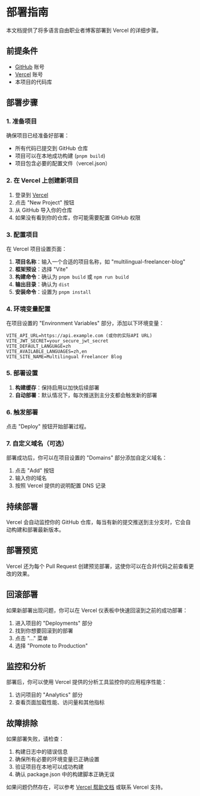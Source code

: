 # 部署指南

本文档提供了将多语言自由职业者博客部署到 Vercel 的详细步骤。

## 前提条件

- [GitHub](https://github.com/) 账号
- [Vercel](https://vercel.com/) 账号
- 本项目的代码库

## 部署步骤

### 1. 准备项目

确保项目已经准备好部署：

- 所有代码已提交到 GitHub 仓库
- 项目可以在本地成功构建 (`pnpm build`)
- 项目包含必要的配置文件（vercel.json）

### 2. 在 Vercel 上创建新项目

1. 登录到 [Vercel](https://vercel.com/)
2. 点击 "New Project" 按钮
3. 从 GitHub 导入你的仓库
4. 如果没有看到你的仓库，你可能需要配置 GitHub 权限

### 3. 配置项目

在 Vercel 项目设置页面：

1. **项目名称**：输入一个合适的项目名称，如 "multilingual-freelancer-blog"
2. **框架预设**：选择 "Vite"
3. **构建命令**：确认为 `pnpm build` 或 `npm run build`
4. **输出目录**：确认为 `dist`
5. **安装命令**：设置为 `pnpm install`

### 4. 环境变量配置

在项目设置的 "Environment Variables" 部分，添加以下环境变量：

```
VITE_API_URL=https://api.example.com (或你的实际API URL)
VITE_JWT_SECRET=your_secure_jwt_secret
VITE_DEFAULT_LANGUAGE=zh
VITE_AVAILABLE_LANGUAGES=zh,en
VITE_SITE_NAME=Multilingual Freelancer Blog
```

### 5. 部署设置

1. **构建缓存**：保持启用以加快后续部署
2. **自动部署**：默认情况下，每次推送到主分支都会触发新的部署

### 6. 触发部署

点击 "Deploy" 按钮开始部署过程。

### 7. 自定义域名（可选）

部署成功后，你可以在项目设置的 "Domains" 部分添加自定义域名：

1. 点击 "Add" 按钮
2. 输入你的域名
3. 按照 Vercel 提供的说明配置 DNS 记录

## 持续部署

Vercel 会自动监控你的 GitHub 仓库，每当有新的提交推送到主分支时，它会自动构建和部署最新版本。

## 部署预览

Vercel 还为每个 Pull Request 创建预览部署，这使你可以在合并代码之前查看更改的效果。

## 回滚部署

如果新部署出现问题，你可以在 Vercel 仪表板中快速回滚到之前的成功部署：

1. 进入项目的 "Deployments" 部分
2. 找到你想要回滚到的部署
3. 点击 "..." 菜单
4. 选择 "Promote to Production"

## 监控和分析

部署后，你可以使用 Vercel 提供的分析工具监控你的应用程序性能：

1. 访问项目的 "Analytics" 部分
2. 查看页面加载性能、访问量和其他指标

## 故障排除

如果部署失败，请检查：

1. 构建日志中的错误信息
2. 确保所有必要的环境变量已正确设置
3. 验证项目在本地可以成功构建
4. 确认 package.json 中的构建脚本正确无误

如果问题仍然存在，可以参考 [Vercel 帮助文档](https://vercel.com/docs) 或联系 Vercel 支持。
